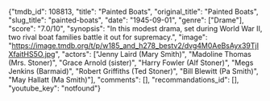 {"tmdb_id": 108813, "title": "Painted Boats", "original_title": "Painted Boats", "slug_title": "painted-boats", "date": "1945-09-01", "genre": ["Drame"], "score": "7.0/10", "synopsis": "In this modest drama, set during World War II, two rival boat families battle it out for supremacy.", "image": "https://image.tmdb.org/t/p/w185_and_h278_bestv2/dvg4M0AeBsAyx39TjIXfaitHS5O.jpg", "actors": ["Jenny Laird (Mary Smith)", "Madoline Thomas (Mrs. Stoner)", "Grace Arnold (sister)", "Harry Fowler (Alf Stoner)", "Megs Jenkins (Barmaid)", "Robert Griffiths (Ted Stoner)", "Bill Blewitt (Pa Smith)", "May Hallatt (Ma Smith)"], "comments": [], "recommandations_id": [], "youtube_key": "notfound"}